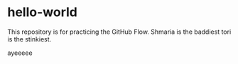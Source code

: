 # hello-world
This repository is for practicing the GitHub Flow.
Shmaria is the baddiest tori is the stinkiest.

ayeeeee
